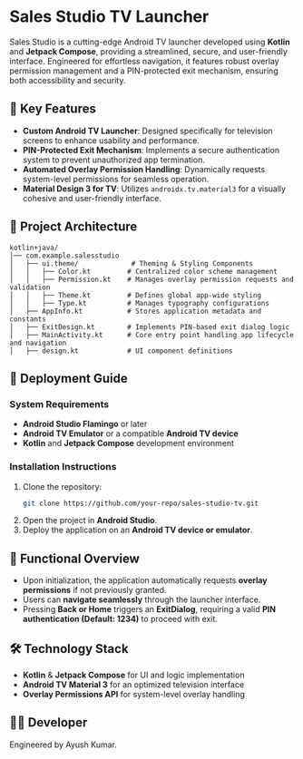 # Sales Studio TV Launcher

Sales Studio is a cutting-edge Android TV launcher developed using **Kotlin** and **Jetpack Compose**, providing a streamlined, secure, and user-friendly interface. Engineered for effortless navigation, it features robust overlay permission management and a PIN-protected exit mechanism, ensuring both accessibility and security.

## 📌 Key Features

- **Custom Android TV Launcher**: Designed specifically for television screens to enhance usability and performance.
- **PIN-Protected Exit Mechanism**: Implements a secure authentication system to prevent unauthorized app termination.
- **Automated Overlay Permission Handling**: Dynamically requests system-level permissions for seamless operation.
- **Material Design 3 for TV**: Utilizes `androidx.tv.material3` for a visually cohesive and user-friendly interface.

## 📂 Project Architecture

```
kotlin+java/
│── com.example.salesstudio
│   ├── ui.theme/             # Theming & Styling Components
│   │   ├── Color.kt         # Centralized color scheme management
│   │   ├── Permission.kt    # Manages overlay permission requests and validation
│   │   ├── Theme.kt         # Defines global app-wide styling
│   │   ├── Type.kt          # Manages typography configurations
│   ├── AppInfo.kt           # Stores application metadata and constants
│   ├── ExitDesign.kt        # Implements PIN-based exit dialog logic
│   ├── MainActivity.kt      # Core entry point handling app lifecycle and navigation
│   ├── design.kt            # UI component definitions
```

## 🚀 Deployment Guide

### System Requirements

- **Android Studio Flamingo** or later
- **Android TV Emulator** or a compatible **Android TV device**
- **Kotlin** and **Jetpack Compose** development environment

### Installation Instructions

1. Clone the repository:
   ```bash
   git clone https://github.com/your-repo/sales-studio-tv.git
   ```
2. Open the project in **Android Studio**.
3. Deploy the application on an **Android TV device or emulator**.

## 🎯 Functional Overview

- Upon initialization, the application automatically requests **overlay permissions** if not previously granted.
- Users can **navigate seamlessly** through the launcher interface.
- Pressing **Back or Home** triggers an **ExitDialog**, requiring a valid **PIN authentication (Default: 1234)** to proceed with exit.

## 🛠️ Technology Stack

- **Kotlin** & **Jetpack Compose** for UI and logic implementation
- **Android TV Material 3** for an optimized television interface
- **Overlay Permissions API** for system-level overlay handling

## 👨‍💻 Developer

Engineered by Ayush Kumar.

